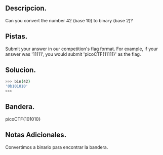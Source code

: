 ## Descripcion.
Can you convert the number 42 (base 10) to binary (base 2)?

## Pistas.
Submit your answer in our competition's flag format. For example, if your answer was '11111', you would submit 'picoCTF{11111}' as the flag.

## Solucion.
``` bash
>>> bin(42)
'0b101010'
>>>

```

## Bandera.
picoCTF{101010}

## Notas Adicionales.
Convertimos a binario para encontrar la bandera.
